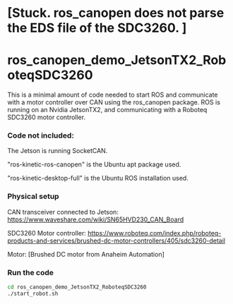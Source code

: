 # [Stuck. ros_canopen does not parse the EDS file of the SDC3260. ]


# ros_canopen_demo_JetsonTX2_RoboteqSDC3260
This is a minimal amount of code needed to start ROS and communicate with a motor controller over CAN using the ros_canopen package. ROS is running on an Nvidia JetsonTX2, and communicating with a Roboteq SDC3260 motor controller.

### Code not included:

The Jetson is running SocketCAN.

"ros-kinetic-ros-canopen" is the Ubuntu apt package used.

"ros-kinetic-desktop-full" is the Ubuntu ROS installation used.

### Physical setup

CAN transceiver connected to Jetson: https://www.waveshare.com/wiki/SN65HVD230_CAN_Board

SDC3260 Motor controller: https://www.roboteq.com/index.php/roboteq-products-and-services/brushed-dc-motor-controllers/405/sdc3260-detail

Motor: [Brushed DC motor from Anaheim Automation]


### Run the code

```bash
cd ros_canopen_demo_JetsonTX2_RoboteqSDC3260
./start_robot.sh
```



